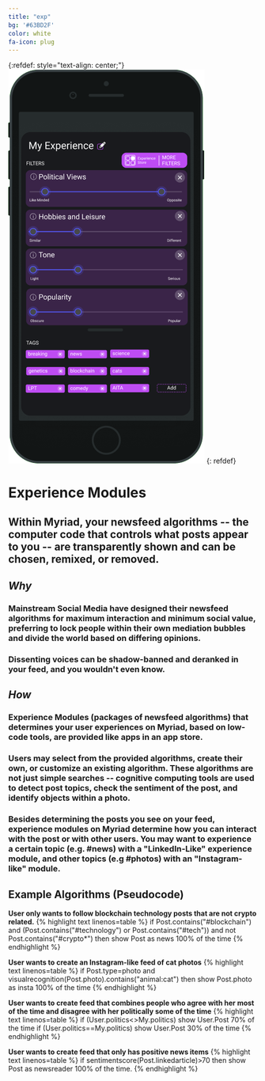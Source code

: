 ```yaml
---
title: "exp"
bg: '#63BD2F'
color: white
fa-icon: plug
---
```


{:refdef: style="text-align: center;"}
![Myriad](/img/myriad_experience.png)
{: refdef}

# Experience Modules

## Within Myriad, your newsfeed algorithms -- the computer code that controls what posts appear to you -- are transparently shown and can be chosen, remixed, or removed.

## *Why*

### Mainstream Social Media have designed their newsfeed algorithms for maximum interaction and minimum social value, preferring to lock people within their own mediation bubbles and divide the world based on differing opinions. 

### Dissenting voices can be shadow-banned and deranked in your feed, and you wouldn't even know. 

## *How*

### Experience Modules (packages of newsfeed algorithms) that determines your user experiences on Myriad, based on low-code tools, are provided like apps in an app store. 

### Users may select from the provided algorithms, create their own, or customize an existing algorithm. These algorithms are not just simple searches -- cognitive computing tools are used to detect post topics, check the sentiment of the post, and identify objects within a photo.

### Besides determining the posts you see on your feed, experience modules on Myriad determine how you can interact with the post or with other users. You may want to experience a certain topic (e.g. #news) with a "LinkedIn-Like" experience module, and other topics (e.g #photos) with an "Instagram-like" module.

## Example Algorithms (Pseudocode)

**User only wants to follow blockchain technology posts that are not crypto related.**
{% highlight text linenos=table %}
if Post.contains("#blockchain") and 
(Post.contains("#technology") or Post.contains("#tech"))
and not Post.contains("#crypto*") then
show Post as news 100% of the time
{% endhighlight %}


**User wants to create an Instagram-like feed of cat photos**
{% highlight text linenos=table %}
if Post.type=photo 
and visualrecognition(Post.photo).contains("animal:cat") then
show Post.photo as insta 100% of the time
{% endhighlight %}


**User wants to create feed that combines people who agree with her most of the time and disagree with her politically some of the time**
{% highlight text linenos=table %}
if (User.politics<>My.politics) show User.Post 70% of the time
if (User.politics==My.politics) show User.Post 30% of the time
{% endhighlight %}


**User wants to create feed that only has positive news items**
{% highlight text linenos=table %}
if sentimentscore(Post.linkedarticle)>70 then show Post as newsreader 100% of the time.
{% endhighlight %}